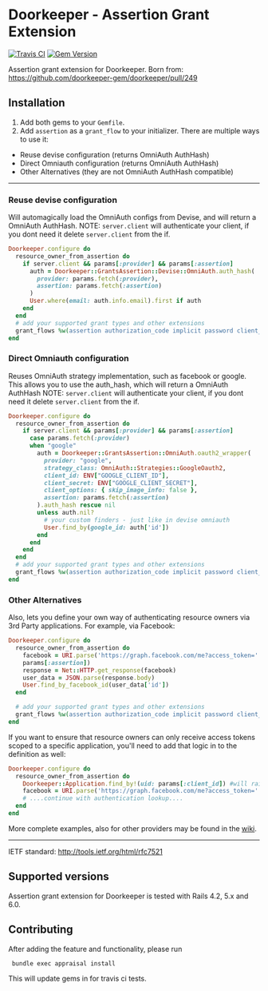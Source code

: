 # Doorkeeper - Assertion Grant Extension

[![Travis CI](https://img.shields.io/travis/doorkeeper-gem/doorkeeper-grants_assertion/master.svg)](https://travis-ci.org/doorkeeper-gem/doorkeeper-grants_assertion)
[![Gem Version](https://badge.fury.io/rb/doorkeeper-grants_assertion.svg)](https://rubygems.org/gems/doorkeeper-grants_assertion)

Assertion grant extension for Doorkeeper. Born from:
https://github.com/doorkeeper-gem/doorkeeper/pull/249

## Installation

1. Add both gems to your `Gemfile`.
2. Add `assertion` as a `grant_flow` to your initializer. There are multiple ways to use it:
  - Reuse devise configuration (returns OmniAuth AuthHash)
  - Direct Omniauth configuration (returns OmniAuth AuthHash)
  - Other Alternatives (they are not OmniAuth AuthHash compatible)

___



### Reuse devise configuration

Will automagically load the OmniAuth configs from Devise, and will return a OmniAuth AuthHash.
NOTE: `server.client` will authenticate your client, if you dont need it delete `server.client` from the if.

```ruby
Doorkeeper.configure do
  resource_owner_from_assertion do
    if server.client && params[:provider] && params[:assertion]
      auth = Doorkeeper::GrantsAssertion::Devise::OmniAuth.auth_hash(
        provider: params.fetch(:provider),
        assertion: params.fetch(:assertion)
      )
      User.where(email: auth.info.email).first if auth
    end
  end
  # add your supported grant types and other extensions
  grant_flows %w(assertion authorization_code implicit password client_credentials)
end
```

### Direct Omniauth configuration

Reuses OmniAuth strategy implementation, such as facebook or google.
This allows you to use the auth_hash, which will return a OmniAuth AuthHash
NOTE: `server.client` will authenticate your client, if you dont need it delete `server.client` from the if.

```ruby
Doorkeeper.configure do
  resource_owner_from_assertion do
    if server.client && params[:provider] && params[:assertion]
      case params.fetch(:provider)
      when "google"
        auth = Doorkeeper::GrantsAssertion::OmniAuth.oauth2_wrapper(
          provider: "google",
          strategy_class: OmniAuth::Strategies::GoogleOauth2,
          client_id: ENV["GOOGLE_CLIENT_ID"],
          client_secret: ENV["GOOGLE_CLIENT_SECRET"],
          client_options: { skip_image_info: false },
          assertion: params.fetch(:assertion)
        ).auth_hash rescue nil
        unless auth.nil?
          # your custom finders - just like in devise omniauth
          User.find_by(google_id: auth['id'])
        end
      end
    end
  end
  # add your supported grant types and other extensions
  grant_flows %w(assertion authorization_code implicit password client_credentials)
end
```

### Other Alternatives

Also, lets you define your own way of authenticating resource owners via 3rd Party
applications. For example, via Facebook:

```ruby
Doorkeeper.configure do
  resource_owner_from_assertion do
    facebook = URI.parse('https://graph.facebook.com/me?access_token=' +
    params[:assertion])
    response = Net::HTTP.get_response(facebook)
    user_data = JSON.parse(response.body)
    User.find_by_facebook_id(user_data['id'])
  end

  # add your supported grant types and other extensions
  grant_flows %w(assertion authorization_code implicit password client_credentials)
end
```

If you want to ensure that resource owners can only receive access tokens scoped to a specific application, you'll need to add that logic in to the definition as well:

```ruby
Doorkeeper.configure do
  resource_owner_from_assertion do
    Doorkeeper::Application.find_by!(uid: params[:client_id]) #will raise an exception if not found
    facebook = URI.parse('https://graph.facebook.com/me?access_token=' + params[:assertion])
    # ....continue with authentication lookup....
  end
end
```
More complete examples, also for other providers may be found in the [wiki](https://github.com/doorkeeper-gem/doorkeeper-grants_assertion/wiki).
___

IETF standard: http://tools.ietf.org/html/rfc7521

## Supported versions

Assertion grant extension for Doorkeeper is tested with Rails 4.2, 5.x and 6.0.

## Contributing

After adding the feature and functionality, please run
```
 bundle exec appraisal install
```

This will update gems in for travis ci tests.

